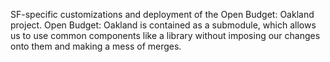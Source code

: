 SF-specific customizations and deployment of the Open Budget: Oakland project. Open Budget: Oakland is contained as a submodule, which allows us to use common components like a library without imposing our changes onto them and making a mess of merges.
